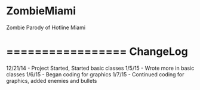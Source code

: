 ZombieMiami
===========

Zombie Parody of Hotline Miami

=================
ChangeLog
=================
12/21/14 - Project Started, Started basic classes
1/5/15 - Wrote more in basic classes
1/6/15 - Began coding for graphics
1/7/15 - Continued coding for graphics, added enemies and bullets
